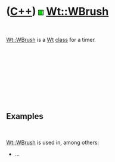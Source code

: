 



 

 

 

 

 

([C++](Cpp.htm)) ![Wt](PicWt.png) [Wt::WBrush](CppWBrush.htm)
=============================================================

 

[Wt::WBrush](CppWBrush.htm) is a [Wt](CppWt.htm) [class](CppClass.htm)
for a timer.

 

 

 

 

 

Examples
--------

 

[Wt::WBrush](CppWBrush.htm) is used in, among others:

-   ...

 

 

 

 

 





 




